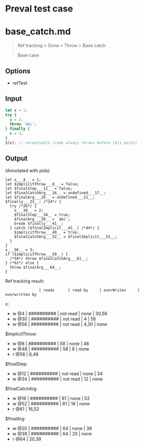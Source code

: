 # Preval test case

# base_catch.md

> Ref tracking > Done > Throw > Base catch
>
> Base case

## Options

- refTest

## Input

`````js filename=intro
let x = 1;
try {
  x = 2;
  throw 'abc';
} finally {
  x = 3;
}
$(x); // unreachable (code always throws before this point)
`````

## Output

(Annotated with pids)

`````filename=intro
let x___4__ = 1;
let $implicitThrow___8__ = false;
let $finalStep___12__ = false;
let $finalCatchArg___16__ = undefined___17__;
let $finalArg___20__ = undefined___21__;
$finally___23__: /*24*/ {
  try /*26*/ {
    x___30__ = 2;
    $finalStep___34__ = true;
    $finalArg___39__ = `abc`;
    break $finally___41__;
  } catch ($finalImplicit___43__) /*44*/ {
    $implicitThrow___48__ = true;
    $finalCatchArg___52__ = $finalImplicit___51__;
  }
}
x___56__ = 3;
if ($implicitThrow___58__) {
  /*59*/ throw $finalCatchArg___61__;
} /*62*/ else {
  throw $finalArg___64__;
}
`````

Ref tracking result:

                   | reads      | read by     | overWrites     | overwritten by
x:
  - w @4       | ########## | not read    | none           | 30,56
  - w @30      | ########## | not read    | 4              | 56
  - w @56      | ########## | not read    | 4,30           | none

$implicitThrow:
  - w @8           | ########## | 58          | none           | 48
  - w @48          | ########## | 58          | 8              | none
  - r @58          | 8,48

$finalStep:
  - w @12          | ########## | not read    | none           | 34
  - w @34          | ########## | not read    | 12             | none

$finalCatchArg:
  - w @16          | ########## | 61          | none           | 52
  - w @52          | ########## | 61          | 16             | none
  - r @61          | 16,52

$finalArg:
  - w @20          | ########## | 64          | none           | 39
  - w @39          | ########## | 64          | 20             | none
  - r @64          | 20,39
